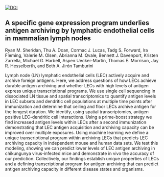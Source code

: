 [![DOI](https://zenodo.org/badge/702725833.svg)](https://doi.org/10.5281/zenodo.15871881)

## A specific gene expression program underlies antigen archiving by lymphatic endothelial cells in mammalian lymph nodes 

Ryan M.  Sheridan, Thu A. Doan, Cormac J. Lucas, Tadg S. Forward, Ira Fleming, Valerie M. Olsen, Abrianna M. Qvale, Bennett J. Davenport, Kristen Zarrella, Michael G. Harbell, Aspen Uecker-Martin, Thomas E. Morrison, Jay R. Hesselberth, and Beth A. Jirón Tamburini

Lymph node (LN) lymphatic endothelial cells (LEC) actively acquire and archive foreign antigens. Here, we address questions of how LECs achieve durable antigen archiving and whether LECs with high levels of antigen express unique transcriptional programs. We use single cell sequencing in dissociated LN tissue and spatial transcriptomics to quantify antigen levels in LEC subsets and dendritic cell populations at multiple time points after immunization and determine that ceiling and floor LECs archive antigen for the longest duration. We identify, using spatial transcriptomics, antigen positive LEC-dendritic cell interactions. Using a prime-boost strategy we find increased antigen levels within LECs after a second immunization demonstrating that LEC antigen acquisition and archiving capacity can be improved over multiple exposures. Using machine learning we define a unique transcriptional program within archiving LECs that predicts LEC archiving capacity in independent mouse and human data sets. We test this modeling, showing we can predict lower levels of LEC antigen archiving in chikungunya virus-infected mice and demonstrate in vivo the accuracy of our prediction. Collectively, our findings establish unique properties of LECs and a defining transcriptional program for antigen archiving that can predict antigen archiving capacity in different disease states and organisms. 
